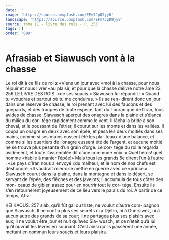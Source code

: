 ```yaml
---
date: ''
image: 'https://source.unsplash.com/EFm7JpD9jy8'
landscape: 'https://source.unsplash.com/EFm7JpD9jy8'
source: tome II - livre des rois - P. 255
tags: []
order: '089'
---
```


# Afrasiab et Siawusch vont à la chasse

Le roi dit à ce fils de roi z «Viens un jour avec «moi à la chasse, pour nous réjouir et nous livrer «au plaisir, et pour que la chasse délivre notre âme
23
256 LE LIVRE DES ROIS.
«de ses soucis.» Siawusch lui répondit : « Quand tu
«voudras et partout où tu me conduiras. » Ils se ren- dirent donc un jour dans une réserve de chasse, le roi prenant avec lui des faucons et des guépards, et des troupes de toute espèce, tant du Touran que de l’Iran, tous avides de chasse. Siawusch aperçut des onagres dans la plaine et s’élanca du milieu du cor-
tége rapidement comme le vent. Il lâcha la bride à son cheval, et le poussant de l’étrier, il courut sur les monts et dans les vallées. Il coupa un onagre en deux avec son épée, et pesa les deux moitiés dans
ses mains, comme si ses mains eussent été les pla- teaux d’une balance, et. comme si les quartiers de l’onagre eussent été de l’argent, et aucune moitié
ne se trouva plus pesante d’un grain d’orge. Le cor- tége du roi le regarda avidement, et toute l’assemblée
dit d’une commune voix :« Quel héros! quel homme «habile à manier l’épée!» Mais tous les grands 5e
dirent l’un à l’autre : «Le pays d’Iran nous a envoyé
«du malheur, et le nom de nos chefs est déshonoré.
«Il vaudrait mieux se mettre en guerre avec ce «prince.»
Siawusch courut dans la plaine, dans la montagne et dans le désert, se servant de l’épée, des flèches
et des javelots; il accumula de tous côtés des mon- ceaux de gibier, assez pour en nourrir tout le cor- tége. Ensuite ils s’en retournèrent joyeusement de ce
lieu vers le palais du roi. A partir de ce temps, Afra-

KEI KAOUS. 257 siab, qu’il fût gai ou triste, ne voulut d’autre com-
pagnon que Siawusch. Il ne confia plus ses secrets ni à Djehn, ni à Guersiwez, ni à aucun autre des grands de sa cour; il ne partagea plus ses plaisirs avec eux; il ne voulut être jour et nuit qu’avec Sia- wusch, et ce n’était qu’à lui qu’il ouvrait les lèvres
en souriant. C’est ainsi qu’ils passèrent une année, mettant en commun leurs soucis et leurs plaisirs.

